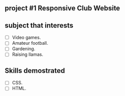 ## project #1 Responsive Club Website

## subject that interests

- [ ] Video games.
- [ ] Amateur football.
- [ ] Gardening.
- [ ] Raising llamas.

## Skills demostrated

- [ ] CSS.
- [ ] HTML.

